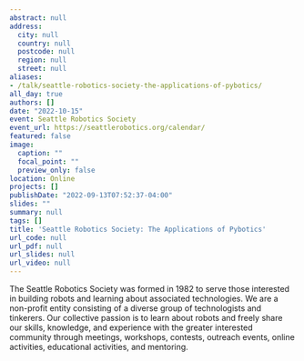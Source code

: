 ```yaml
---
abstract: null
address:
  city: null
  country: null
  postcode: null
  region: null
  street: null
aliases:
- /talk/seattle-robotics-society-the-applications-of-pybotics/
all_day: true
authors: []
date: "2022-10-15"
event: Seattle Robotics Society
event_url: https://seattlerobotics.org/calendar/
featured: false
image:
  caption: ""
  focal_point: ""
  preview_only: false
location: Online
projects: []
publishDate: "2022-09-13T07:52:37-04:00"
slides: ""
summary: null
tags: []
title: 'Seattle Robotics Society: The Applications of Pybotics'
url_code: null
url_pdf: null
url_slides: null
url_video: null
---
```


The Seattle Robotics Society was formed in 1982 to serve those interested in building robots and learning about associated technologies. We are a non-profit entity consisting of a diverse group of technologists and tinkerers. Our collective passion is to learn about robots and freely share our skills, knowledge, and experience with the greater interested community through meetings, workshops, contests, outreach events, online activities, educational activities, and mentoring.